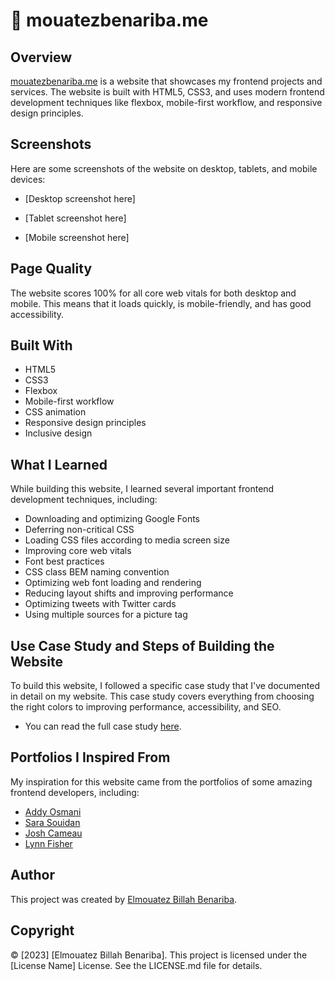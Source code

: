 # 🚀 mouatezbenariba.me

## Overview
[mouatezbenariba.me]() is a website that showcases my frontend projects and services. The website is built with HTML5, CSS3, and uses modern frontend development techniques like flexbox, mobile-first workflow, and responsive design principles.

## Screenshots
Here are some screenshots of the website on desktop, tablets, and mobile devices:

- [Desktop screenshot here]

- [Tablet screenshot here]

- [Mobile screenshot here]

## Page Quality
The website scores 100% for all core web vitals for both desktop and mobile. This means that it loads quickly, is mobile-friendly, and has good accessibility.

## Built With
- HTML5
- CSS3
- Flexbox
- Mobile-first workflow
- CSS animation
- Responsive design principles
- Inclusive design

## What I Learned
While building this website, I learned several important frontend development techniques, including:
- Downloading and optimizing Google Fonts
- Deferring non-critical CSS
- Loading CSS files according to media screen size
- Improving core web vitals
- Font best practices
- CSS class BEM naming convention
- Optimizing web font loading and rendering
- Reducing layout shifts and improving performance
- Optimizing tweets with Twitter cards
- Using multiple sources for a picture tag

## Use Case Study and Steps of Building the Website
To build this website, I followed a specific case study that I've documented in detail on my website. This case study covers everything from choosing the right colors to improving performance, accessibility, and SEO.

- You can read the full case study [here]().

## Portfolios I Inspired From
My inspiration for this website came from the portfolios of some amazing frontend developers, including:

- [Addy Osmani]()
- [Sara Souidan]()
- [Josh Cameau]()
- [Lynn Fisher]()

## Author
This project was created by [Elmouatez Billah Benariba]().

## Copyright
© [2023] [Elmouatez Billah Benariba]. This project is licensed under the [License Name] License. See the LICENSE.md file for details.
